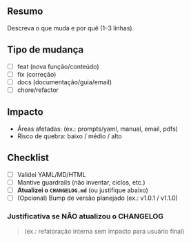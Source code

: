 ## Resumo
Descreva o que muda e por quê (1–3 linhas).

## Tipo de mudança
- [ ] feat (nova função/conteúdo)
- [ ] fix (correção)
- [ ] docs (documentação/guia/email)
- [ ] chore/refactor

## Impacto
- Áreas afetadas: (ex.: prompts/yaml, manual, email, pdfs)
- Risco de quebra: baixo / médio / alto

## Checklist
- [ ] Validei YAML/MD/HTML
- [ ] Mantive guardrails (não inventar, ciclos, etc.)
- [ ] **Atualizei o `CHANGELOG.md`** (ou justifique abaixo)
- [ ] (Opcional) Bump de versão planejado (ex.: v1.0.1 / v1.1.0)

### Justificativa se NÃO atualizou o CHANGELOG
> (ex.: refatoração interna sem impacto para usuário final)
